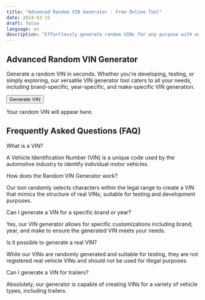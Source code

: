 ```yaml
---
title: "Advanced Random VIN Generator - Free Online Tool"
date: 2024-03-15
draft: false
language: en
description: "Effortlessly generate random VINs for any purpose with our advanced free online tool. Ideal for developers, testers, automotive enthusiasts, and more. Supports random VIN generation by brand, year, and make."
---
```


<!-- @format -->

<section class="lg:pb-24">
  <div class="max-w-screen-md px-4 py-8 mx-auto">
    <h1 class="text-xl font-bold text-center text-gray-900 dark:text-white">Advanced Random VIN Generator</h1>
    <p class="mb-8 font-light text-center text-gray-600 dark:text-gray-400">Generate a random VIN in seconds. Whether you're developing, testing, or simply exploring, our versatile VIN generator tool caters to all your needs, including brand-specific, year-specific, and make-specific VIN generation.</p>
    <div id="vin-generator-form" class="space-y-6">
      <div class="flex justify-center mt-8">
            <button onclick="generateVIN()" class="px-8 py-3 text-lg font-semibold text-blue-100 transition-colors duration-200 bg-indigo-700 rounded-full hover:bg-indigo-800 focus:outline-none focus:ring-4 focus:ring-indigo-500 dark:bg-indigo-600 dark:hover:bg-indigo-700 dark:focus:ring-indigo-800 shadow-lg">
                Generate VIN
            </button>
      </div>
      <div class="text-center">
        <p id="vinOutput" class="p-4 text-lg font-medium text-gray-800 bg-white border border-gray-300 rounded-lg shadow-sm dark:text-gray-200 dark:bg-gray-700">Your random VIN will appear here.</p>
      </div>
    </div>
    <div class="mt-12">
      <h2 class="text-lg font-semibold text-center text-gray-900 dark:text-white">Frequently Asked Questions (FAQ)</h2>
      <div class="mt-4 space-y-4">
        <p class="font-medium text-gray-900 dark:text-white">What is a VIN?</p>
        <p class="text-gray-600 dark:text-gray-400">A Vehicle Identification Number (VIN) is a unique code used by the automotive industry to identify individual motor vehicles.</p>
        <p class="font-medium text-gray-900 dark:text-white">How does the Random VIN Generator work?</p>
        <p class="text-gray-600 dark:text-gray-400">Our tool randomly selects characters within the legal range to create a VIN that mimics the structure of real VINs, suitable for testing and development purposes.</p>
        <p class="font-medium text-gray-900 dark:text-white">Can I generate a VIN for a specific brand or year?</p>
        <p class="text-gray-600 dark:text-gray-400">Yes, our VIN generator allows for specific customizations including brand, year, and make to ensure the generated VIN meets your needs.</p>
        <p class="font-medium text-gray-900 dark:text-white">Is it possible to generate a real VIN?</p>
        <p class="text-gray-600 dark:text-gray-400">While our VINs are randomly generated and suitable for testing, they are not registered real vehicle VINs and should not be used for illegal purposes.</p>
        <p class="font-medium text-gray-900 dark:text-white">Can I generate a VIN for trailers?</p>
        <p class="text-gray-600 dark:text-gray-400">Absolutely, our generator is capable of creating VINs for a variety of vehicle types, including trailers.</p>
      </div>
    </div>
  </div>
</section>

<script>
  function generateVIN() {
    const characters = 'ABCDEFGHJKLMNPRSTUVWXYZ0123456789';
    let result = '';
    for (let i = 0; i < 17; i++) {
      result += characters.charAt(Math.floor(Math.random() * characters.length));
    }
    document.getElementById('vinOutput').innerText = `Random VIN: ${result}`;
  }
</script>
